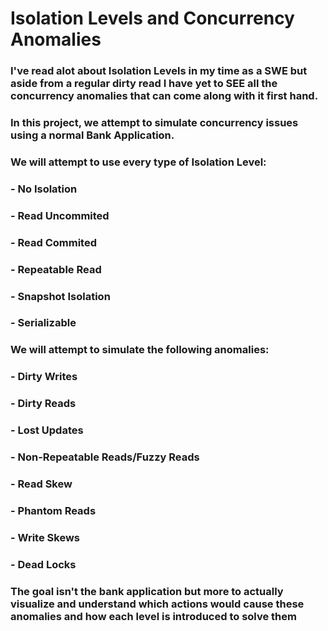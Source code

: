 # Isolation Levels and Concurrency Anomalies

### I've read alot about Isolation Levels in my time as a SWE but aside from a regular dirty read I have yet to SEE all the concurrency anomalies that can come along with it first hand.

### In this project, we attempt to simulate concurrency issues using a normal Bank Application. 

### We will attempt to use every type of Isolation Level:
### - No Isolation
### - Read Uncommited
### - Read Commited
### - Repeatable Read
### - Snapshot Isolation
### - Serializable

### We will attempt to simulate the following anomalies:
### - Dirty Writes
### - Dirty Reads
### - Lost Updates
### - Non-Repeatable Reads/Fuzzy Reads
### - Read Skew
### - Phantom Reads
### - Write Skews
### - Dead Locks


### The goal isn't the bank application but more to actually visualize and understand which actions would cause these anomalies and how each level is introduced to solve them
